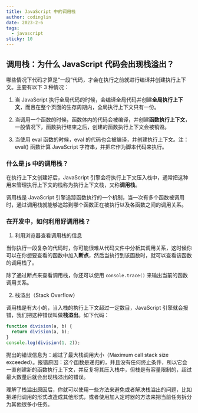 ```yaml
---
title: JavaScript 中的调用栈
author: codinglin
date: 2023-2-6
tags:
  - javascript
sticky: 10
---
```


## 调用栈：为什么 JavaScript 代码会出现栈溢出？

哪些情况下代码才算是“一段”代码，才会在执行之前就进行编译并创建执行上下文。主要有以下 3 种情况：

1. 当 JavaScript 执行全局代码的时候，会编译全局代码并创建**全局执行上下文**，而且在整个页面的生存周期内，全局执行上下文只有一份。

2. 当调用一个函数的时候，函数体内的代码会被编译，并创建**函数执行上下文**，一般情况下，函数执行结束之后，创建的函数执行上下文会被销毁。

3. 当使用 eval 函数的时候，eval 的代码也会被编译，并创建执行上下文。注：eval() 函数计算 JavaScript 字符串，并把它作为脚本代码来执行。

### 什么是 js 中的调用栈？

在执行上下文创建好后，JavaScript 引擎会将执行上下文压入栈中，通常把这种用来管理执行上下文的栈称为执行上下文栈，又称**调用栈**。

调用栈是 JavaScript 引擎追踪函数执行的一个机制，当一次有多个函数被调用时，通过调用栈就能够追踪到哪个函数正在被执行以及各函数之间的调用关系。

### 在开发中，如何利用好调用栈？

1. 利用浏览器查看调用栈的信息

当你执行一段复杂的代码时，你可能很难从代码文件中分析其调用关系，这时候你可以在你想要查看的函数中加入**断点**，然后当执行到该函数时，就可以查看该函数的调用栈了。

除了通过断点来查看调用栈，你还可以使用 `console.trace()` 来输出当前的函数调用关系。

2. 栈溢出（Stack Overflow）

调用栈是有大小的，当入栈的执行上下文超过一定数目，JavaScript 引擎就会报错，我们把这种错误叫做**栈溢出**。如下代码：

```js
function division(a, b) {
  return division(a, b);
}
console.log(division(1, 2));
```

抛出的错误信息为：超过了最大栈调用大小（Maximum call stack size exceeded）。报错原因：这个函数是递归的，并且没有任何终止条件，所以它会一直创建新的函数执行上下文，并反复将其压入栈中，但栈是有容量限制的，超过最大数量后就会出现栈溢出的错误。

理解了栈溢出原因后，你就可以使用一些方法来避免或者解决栈溢出的问题，比如把递归调用的形式改造成其他形式，或者使用加入定时器的方法来把当前任务拆分为其他很多小任务。
